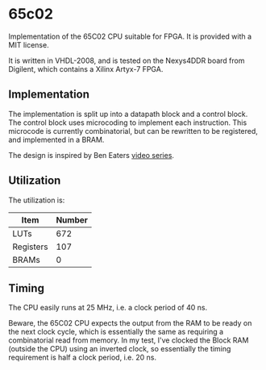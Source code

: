 # 65c02
Implementation of the 65C02 CPU suitable for FPGA. It is provided with a MIT license.

It is written in VHDL-2008, and is tested on the Nexys4DDR board from Digilent,
which contains a Xilinx Artyx-7 FPGA.

## Implementation
The implementation is split up into a datapath block and a control block. The
control block uses microcoding to implement each instruction. This microcode is
currently combinatorial, but can be rewritten to be registered, and implemented
in a BRAM.

The design is inspired by Ben Eaters [video
series](https://www.youtube.com/playlist?list=PLowKtXNTBypGqImE405J2565dvjafglHU).

## Utilization
The utilization is:

|  Item     | Number |
| --------  | ------ |
| LUTs      |  672   |
| Registers |  107   |
| BRAMs     |    0   | 

## Timing
The CPU easily runs at 25 MHz, i.e. a clock period of 40 ns.

Beware, the 65C02 CPU expects the output from the RAM to be ready on the next
clock cycle, which is essentially the same as requiring a combinatorial read
from memory. In my test, I've clocked the Block RAM (outside the CPU) using an
inverted clock, so essentially the timing requirement is half a clock period,
i.e. 20 ns.
